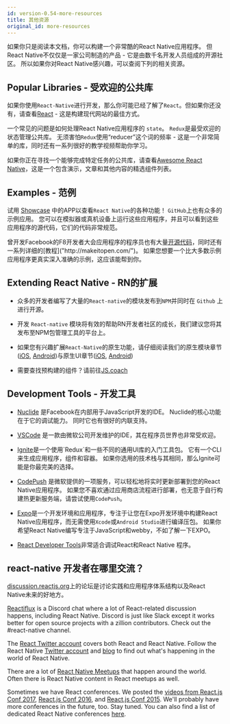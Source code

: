 ```yaml
---
id: version-0.54-more-resources
title: 其他资源
original_id: more-resources
---
```


如果你只是阅读本文档，你可以构建一个非常酷的React Native应用程序。 但React Native不仅仅是一家公司制造的产品 - 它是由数千名开发人员组成的开源社区。 所以如果你对React Native感兴趣，可以查阅下列的相关资源。

## Popular Libraries - 受欢迎的公共库

如果你使用`React-Native`进行开发，那么你可能已经了解了`React`。但如果你还没有，请查看[React]("https://reactjs.org/") - 这是构建现代网站的最佳方式。

一个常见的问题是如何处理React Native应用程序的 `state`。 `Redux`是最受欢迎的状态管理公共库。 无须害怕`Redux`使用“reducer”这个词的频率 - 这是一个非常简单的库，同时还有一系列很好的教学视频帮助你学习。

如果你正在寻找一个能够完成特定任务的公共库，请查看[Awesome React Native]("http://www.awesome-react-native.com/")，这是一个包含演示，文章和其他内容的精选组件列表。

## Examples - 范例

试用 [Showcase]("https://facebook.github.io/react-native/showcase.html") 中的APP以查看`React Native`的各种功能！ `GitHub`上也有众多的示例应用。 您可以在模拟器或真机设备上运行这些应用程序，并且可以看到这些应用程序的源代码，它们的代码非常规范。

曾开发Facebook的F8开发者大会应用程序的程序员也有大量[开源代码]("https://github.com/fbsamples/f8app")，同时还有一系列详细的[教程]("http://makeitopen.com/")。 如果您想要一个比大多数示例应用程序更真实深入准确的示例，这应该能帮到你。

## Extending React Native - RN的扩展

- 众多的开发者编写了大量的`React-native`的模块发布到`NPM`并同时在 `Github` 上进行开源。

- 开发 `React-native` 模块将有效的帮助RN开发者社区的成长，我们建议您将其发布至NPM包管理工具的平台上。

- 如果您有兴趣扩展`React-Native`的原生功能，请仔细阅读我们的原生模块章节([iOS](native-modules-ios.md), [Android](native-modules-android.md))与原生UI章节([iOS](native-components-ios.md), [Android](native-components-android.md))

- 需要查找预构建的组件？请前往[JS.coach](https://js.coach/react-native)

## Development Tools - 开发工具

- [Nuclide]("https://nuclide.io/") 是Facebook在内部用于JavaScript开发的IDE。 Nuclide的核心功能在于它的调试能力。 同时它也有很好的内联支持。

- [VSCode]("https://code.visualstudio.com/") 是一款由微软公司开发维护的IDE，其在程序员世界也非常受欢迎。

- [Ignite]("https://github.com/infinitered/ignite")是一个使用`Redux`和一些不同的通用UI库的入门工具包。 它有一个CLI来生成应用程序，组件和容器。 如果你选用的技术栈与其相同，那么Ignite可能是你最完美的选择。

- [CodePush]("https://microsoft.github.io/code-push/") 是微软提供的一项服务，可以轻松地将实时更新部署到您的React Native应用程序。 如果您不喜欢通过应用商店流程进行部署，也无意于自行构建热更新服务端，请尝试使用`CodePush`。

- [Expo]("")是一个开发环境和应用程序，专注于让您在Expo开发环境中构建React Native应用程序，而无需使用`Xcode`或`Android Studio`进行编译压包。 如果你希望React Native编写专注于JavaScript和webby，不如了解一下EXPO。

- [React Developer Tools]("https://facebook.github.io/react-native/docs/0.54/debugging.html#react-developer-tools")非常适合调试React和React Native 程序。

## react-native 开发者在哪里交流？

[discussion.reactjs.org]("https://discuss.reactjs.org/")上的论坛是讨论实践和应用程序体系结构以及React Native未来的好地方。

[Reactiflux](https://discord.gg/0ZcbPKXt5bZjGY5n) is a Discord chat where a lot of React-related discussion happens, including React Native. Discord is just like Slack except it works better for open source projects with a zillion contributors. Check out the #react-native channel.

The [React Twitter account](https://twitter.com/reactjs) covers both React and React Native. Follow the React Native [Twitter account](https://twitter.com/reactnative) and [blog](/react-native/blog/) to find out what's happening in the world of React Native.

There are a lot of [React Native Meetups](http://www.meetup.com/topics/react-native/) that happen around the world. Often there is React Native content in React meetups as well.

Sometimes we have React conferences. We posted the [videos from React.js Conf 2017](https://www.youtube.com/playlist?list=PLb0IAmt7-GS3fZ46IGFirdqKTIxlws7e0), [React.js Conf 2016](https://www.youtube.com/playlist?list=PLb0IAmt7-GS0M8Q95RIc2lOM6nc77q1IY), and [React.js Conf 2015](https://www.youtube.com/watch?list=PLb0IAmt7-GS1cbw4qonlQztYV1TAW0sCr&v=KVZ-P-ZI6W4). We'll probably have more conferences in the future, too. Stay tuned. You can also find a list of dedicated React Native conferences [here](http://www.awesome-react-native.com/#conferences).
